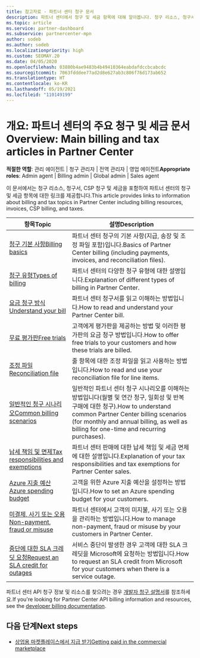 ```yaml
---
title: 참고자료 - 파트너 센터 청구 문서
description: 파트너 센터에서 청구 및 세금 항목에 대해 알아봅니다. 청구 리소스, 청구서, CSP 청구 및 세금에 대한 정보가 포함되어 있습니다.
ms.topic: article
ms.service: partner-dashboard
ms.subservice: partnercenter-mpn
author: sodeb
ms.author: sodeb
ms.localizationpriority: high
ms.custom: SEOMAY.20
ms.date: 04/05/2020
ms.openlocfilehash: 03880b4ae9483b4b49410364eabdafdccbcabcdc
ms.sourcegitcommit: 7063fdddee77ad2d8e627ab3c806f76d173ab652
ms.translationtype: HT
ms.contentlocale: ko-KR
ms.lasthandoff: 05/19/2021
ms.locfileid: "110149199"
---
```

# <a name="overview-main-billing-and-tax-articles-in-partner-center"></a><span data-ttu-id="6c266-104">개요: 파트너 센터의 주요 청구 및 세금 문서</span><span class="sxs-lookup"><span data-stu-id="6c266-104">Overview: Main billing and tax articles in Partner Center</span></span>

<span data-ttu-id="6c266-105">**적절한 역할**: 관리 에이전트 | 청구 관리자 | 전역 관리자 | 영업 에이전트</span><span class="sxs-lookup"><span data-stu-id="6c266-105">**Appropriate roles**: Admin agent | Billing admin | Global admin | Sales agent</span></span>

<span data-ttu-id="6c266-106">이 문서에서는 청구 리소스, 청구서, CSP 청구 및 세금을 포함하여 파트너 센터의 청구 및 세금 항목에 대한 링크를 제공합니다.</span><span class="sxs-lookup"><span data-stu-id="6c266-106">This article provides links to information about billing and tax topics in Partner Center including billing resources, invoices, CSP billing, and taxes.</span></span>


| <span data-ttu-id="6c266-107">항목</span><span class="sxs-lookup"><span data-stu-id="6c266-107">Topic</span></span> | <span data-ttu-id="6c266-108">설명</span><span class="sxs-lookup"><span data-stu-id="6c266-108">Description</span></span> |
| ----- | ----------- |
| [<span data-ttu-id="6c266-109">청구 기본 사항</span><span class="sxs-lookup"><span data-stu-id="6c266-109">Billing basics</span></span>](billing-basics.md) | <span data-ttu-id="6c266-110">파트너 센터 청구의 기본 사항(지급, 송장 및 조정 파일 포함)입니다.</span><span class="sxs-lookup"><span data-stu-id="6c266-110">Basics of Partner Center billing (including payments, invoices, and reconciliation files).</span></span> |
| [<span data-ttu-id="6c266-111">청구 유형</span><span class="sxs-lookup"><span data-stu-id="6c266-111">Types of billing</span></span>](./billing-basics.md) | <span data-ttu-id="6c266-112">파트너 센터의 다양한 청구 유형에 대한 설명입니다.</span><span class="sxs-lookup"><span data-stu-id="6c266-112">Explanation of different types of billing in Partner Center.</span></span> |
| [<span data-ttu-id="6c266-113">요금 청구 방식</span><span class="sxs-lookup"><span data-stu-id="6c266-113">Understand your bill</span></span>](read-your-bill.md) | <span data-ttu-id="6c266-114">파트너 센터 청구서를 읽고 이해하는 방법입니다.</span><span class="sxs-lookup"><span data-stu-id="6c266-114">How to read and understand your Partner Center bill.</span></span> |
| [<span data-ttu-id="6c266-115">무료 평가판</span><span class="sxs-lookup"><span data-stu-id="6c266-115">Free trials</span></span>](offer-your-customers-trials-of-microsoft-products.md) | <span data-ttu-id="6c266-116">고객에게 평가판을 제공하는 방법 및 이러한 평가판의 요금 청구 방법입니다.</span><span class="sxs-lookup"><span data-stu-id="6c266-116">How to offer free trials to your customers and how these trials are billed.</span></span> |
| [<span data-ttu-id="6c266-117">조정 파일</span><span class="sxs-lookup"><span data-stu-id="6c266-117">Reconciliation file</span></span>](use-the-reconciliation-files.md) | <span data-ttu-id="6c266-118">줄 항목에 대한 조정 파일을 읽고 사용하는 방법입니다.</span><span class="sxs-lookup"><span data-stu-id="6c266-118">How to read and use your reconciliation file for line items.</span></span> |
| [<span data-ttu-id="6c266-119">일반적인 청구 시나리오</span><span class="sxs-lookup"><span data-stu-id="6c266-119">Common billing scenarios</span></span>](common-billing-scenarios.md) | <span data-ttu-id="6c266-120">일반적인 파트너 센터 청구 시나리오를 이해하는 방법입니다(월별 및 연간 청구, 일회성 및 반복 구매에 대한 청구).</span><span class="sxs-lookup"><span data-stu-id="6c266-120">How to understand common Partner Center billing scenarios (for monthly and annual billing, as well as billing for one-time and recurring purchases).</span></span> |
| [<span data-ttu-id="6c266-121">납세 책임 및 면제</span><span class="sxs-lookup"><span data-stu-id="6c266-121">Tax responsibilities and exemptions</span></span>](tax-and-tax-exemptions.md) | <span data-ttu-id="6c266-122">파트너 센터 판매에 대한 납세 책임 및 세금 면제에 대한 설명입니다.</span><span class="sxs-lookup"><span data-stu-id="6c266-122">Explanation of your tax responsibilities and tax exemptions for Partner Center sales.</span></span> |
| [<span data-ttu-id="6c266-123">Azure 지출 예산</span><span class="sxs-lookup"><span data-stu-id="6c266-123">Azure spending budget</span></span>](set-an-azure-spending-budget-for-your-customers.md) | <span data-ttu-id="6c266-124">고객을 위한 Azure 지출 예산을 설정하는 방법입니다.</span><span class="sxs-lookup"><span data-stu-id="6c266-124">How to set an Azure spending budget for your customers.</span></span> |
| [<span data-ttu-id="6c266-125">미결제, 사기 또는 오용</span><span class="sxs-lookup"><span data-stu-id="6c266-125">Non-payment, fraud or misuse</span></span>](non-payment-fraud-misuse.md) | <span data-ttu-id="6c266-126">파트너 센터에서 고객의 미지불, 사기 또는 오용을 관리하는 방법입니다.</span><span class="sxs-lookup"><span data-stu-id="6c266-126">How to manage non-payment, fraud or misuse by your customers in Partner Center.</span></span> |
| [<span data-ttu-id="6c266-127">중단에 대한 SLA 크레딧 요청</span><span class="sxs-lookup"><span data-stu-id="6c266-127">Request an SLA credit for outages</span></span>](request-credit.md) | <span data-ttu-id="6c266-128">서비스 중단이 발생한 경우 고객에 대한 SLA 크레딧을 Microsoft에 요청하는 방법입니다.</span><span class="sxs-lookup"><span data-stu-id="6c266-128">How to request an SLA credit from Microsoft for your customers when there is a service outage.</span></span> |

<span data-ttu-id="6c266-129">파트너 센터 API 청구 정보 및 리소스를 찾으려는 경우 [개발자 청구 설명서](/partner-center/develop/manage-billing)를 참조하세요.</span><span class="sxs-lookup"><span data-stu-id="6c266-129">If you're looking for Partner Center API billing information and resources, see the [developer billing documentation](/partner-center/develop/manage-billing).</span></span>

## <a name="next-steps"></a><span data-ttu-id="6c266-130">다음 단계</span><span class="sxs-lookup"><span data-stu-id="6c266-130">Next steps</span></span>

- [<span data-ttu-id="6c266-131">상업용 마켓플레이스에서 지급 받기</span><span class="sxs-lookup"><span data-stu-id="6c266-131">Getting paid in the commercial marketplace</span></span>](marketplace-get-paid.md)